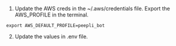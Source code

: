 1. Update the AWS creds in the ~/.aws/credentials file.
  Export the AWS_PROFILE in the terminal.
  ```
  export AWS_DEFAULT_PROFILE=peepli_bot
  ```
2. Update the values in .env file.
